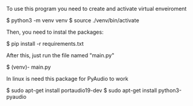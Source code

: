 To use this program you need to create and activate virtual enveiroment

$ python3 -m venv venv
$ source ./venv/bin/activate

Then, you need to instal the packages:

$ pip install -r requirements.txt

After this, just run the file named "main.py"

$ (venv)- main.py

In linux is need this package for PyAudio to work

$ sudo apt-get install portaudio19-dev
$ sudo apt-get install python3-pyaudio
